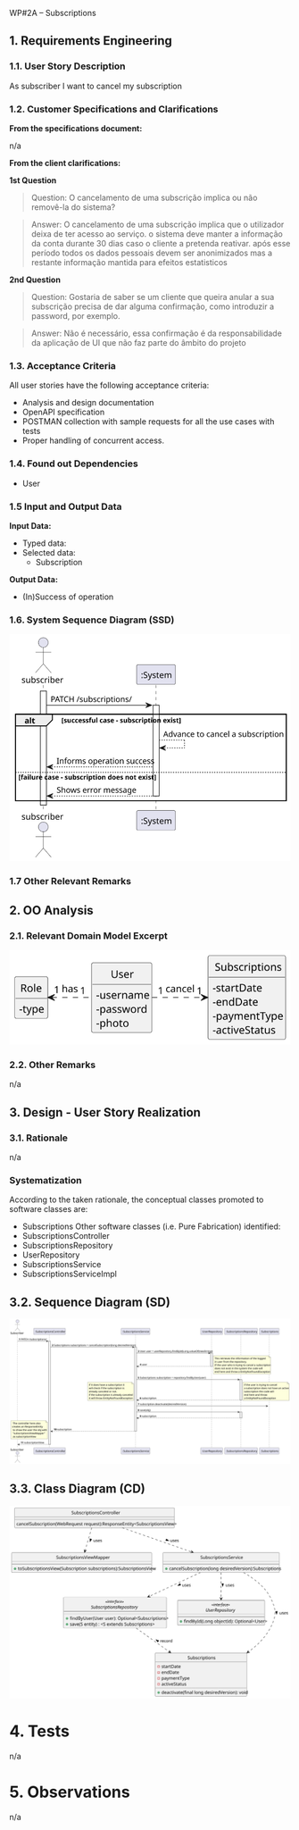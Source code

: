 WP#2A – Subscriptions

## 1. Requirements Engineering

### 1.1. User Story Description

As subscriber I want to cancel my subscription

### 1.2. Customer Specifications and Clarifications 

**From the specifications document:**

n/a

**From the client clarifications:**

**1st Question**

>Question: O cancelamento de uma subscrição implica ou não removê-la do sistema?

> Answer: O cancelamento de uma subscrição implica que o utilizador deixa de ter acesso ao serviço. o sistema deve manter a informação da conta durante 30 dias caso o cliente a pretenda reativar. após esse período todos os dados pessoais devem ser anonimizados mas a restante informação mantida para efeitos estatisticos


**2nd Question**

>Question: Gostaria de saber se um cliente que queira anular a sua subscrição precisa de dar alguma confirmação, como introduzir a password, por exemplo.


> Answer: Não é necessário, essa confirmação é da responsabilidade da aplicação de UI que não faz parte do âmbito do projeto


### 1.3. Acceptance Criteria

All user stories have the following acceptance criteria:
* Analysis and design documentation
* OpenAPI specification
* POSTMAN collection with sample requests for all the use cases with tests
* Proper handling of concurrent access.

### 1.4. Found out Dependencies

* User


### 1.5 Input and Output Data

**Input Data:**

* Typed data:
* Selected data:
  * Subscription
  
**Output Data:**

* (In)Success of operation

### 1.6. System Sequence Diagram (SSD)


![UC08-SSD](UC08-SSD.svg)


### 1.7 Other Relevant Remarks


## 2. OO Analysis

### 2.1. Relevant Domain Model Excerpt 

![UC08-MD](UC08-MD.svg)

### 2.2. Other Remarks

n/a

## 3. Design - User Story Realization 

### 3.1. Rationale
n/a
### Systematization ##

According to the taken rationale, the conceptual classes promoted to software classes are:
* Subscriptions
Other software classes (i.e. Pure Fabrication) identified: 
* SubscriptionsController
* SubscriptionsRepository
* UserRepository
* SubscriptionsService
* SubscriptionsServiceImpl


## 3.2. Sequence Diagram (SD)

![UC08-SD.svg](UC08-SD.svg)



## 3.3. Class Diagram (CD)

![UC08-CD](UC08-CD.svg)


# 4. Tests

n/a


# 5. Observations

n/a





